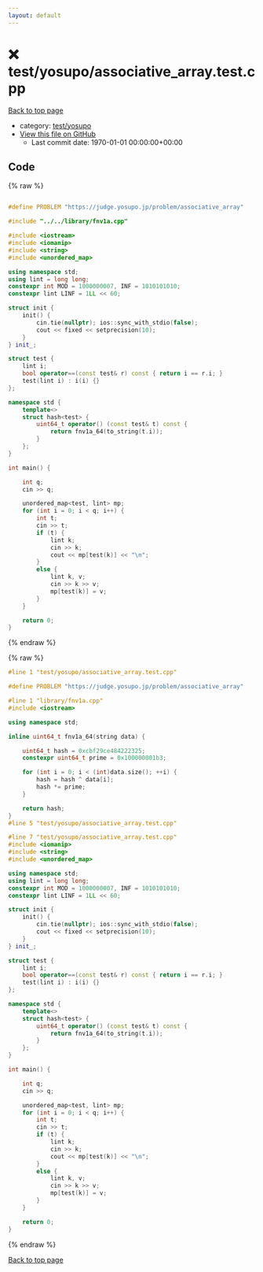 ```yaml
---
layout: default
---
```


<!-- mathjax config similar to math.stackexchange -->
<script type="text/javascript" async
  src="https://cdnjs.cloudflare.com/ajax/libs/mathjax/2.7.5/MathJax.js?config=TeX-MML-AM_CHTML">
</script>
<script type="text/x-mathjax-config">
  MathJax.Hub.Config({
    TeX: { equationNumbers: { autoNumber: "AMS" }},
    tex2jax: {
      inlineMath: [ ['$','$'] ],
      processEscapes: true
    },
    "HTML-CSS": { matchFontHeight: false },
    displayAlign: "left",
    displayIndent: "2em"
  });
</script>

<script type="text/javascript" src="https://cdnjs.cloudflare.com/ajax/libs/jquery/3.4.1/jquery.min.js"></script>
<script src="https://cdn.jsdelivr.net/npm/jquery-balloon-js@1.1.2/jquery.balloon.min.js" integrity="sha256-ZEYs9VrgAeNuPvs15E39OsyOJaIkXEEt10fzxJ20+2I=" crossorigin="anonymous"></script>
<script type="text/javascript" src="../../../assets/js/copy-button.js"></script>
<link rel="stylesheet" href="../../../assets/css/copy-button.css" />


# :x: test/yosupo/associative_array.test.cpp

<a href="../../../index.html">Back to top page</a>

* category: <a href="../../../index.html#0b58406058f6619a0f31a172defc0230">test/yosupo</a>
* <a href="{{ site.github.repository_url }}/blob/master/test/yosupo/associative_array.test.cpp">View this file on GitHub</a>
    - Last commit date: 1970-01-01 00:00:00+00:00




## Code

<a id="unbundled"></a>
{% raw %}
```cpp

#define PROBLEM "https://judge.yosupo.jp/problem/associative_array"

#include "../../library/fnv1a.cpp"

#include <iostream>
#include <iomanip>
#include <string>
#include <unordered_map>

using namespace std;
using lint = long long;
constexpr int MOD = 1000000007, INF = 1010101010;
constexpr lint LINF = 1LL << 60;

struct init {
	init() {
		cin.tie(nullptr); ios::sync_with_stdio(false);
		cout << fixed << setprecision(10);
	}
} init_;

struct test {
	lint i;
	bool operator==(const test& r) const { return i == r.i; }
	test(lint i) : i(i) {}
};

namespace std {
	template<>
	struct hash<test> {
		uint64_t operator() (const test& t) const {
			return fnv1a_64(to_string(t.i));
		}
	};
}

int main() {

	int q;
	cin >> q;

	unordered_map<test, lint> mp;
	for (int i = 0; i < q; i++) {
		int t;
		cin >> t;
		if (t) {
			lint k;
			cin >> k;
			cout << mp[test(k)] << "\n";
		}
		else {
			lint k, v;
			cin >> k >> v;
			mp[test(k)] = v;
		}
	}

	return 0;
}

```
{% endraw %}

<a id="bundled"></a>
{% raw %}
```cpp
#line 1 "test/yosupo/associative_array.test.cpp"

#define PROBLEM "https://judge.yosupo.jp/problem/associative_array"

#line 1 "library/fnv1a.cpp"
#include <iostream>

using namespace std;

inline uint64_t fnv1a_64(string data) {

	uint64_t hash = 0xcbf29ce484222325;
	constexpr uint64_t prime = 0x100000001b3;

	for (int i = 0; i < (int)data.size(); ++i) {
		hash = hash ^ data[i];
		hash *= prime;
	}

	return hash;
}
#line 5 "test/yosupo/associative_array.test.cpp"

#line 7 "test/yosupo/associative_array.test.cpp"
#include <iomanip>
#include <string>
#include <unordered_map>

using namespace std;
using lint = long long;
constexpr int MOD = 1000000007, INF = 1010101010;
constexpr lint LINF = 1LL << 60;

struct init {
	init() {
		cin.tie(nullptr); ios::sync_with_stdio(false);
		cout << fixed << setprecision(10);
	}
} init_;

struct test {
	lint i;
	bool operator==(const test& r) const { return i == r.i; }
	test(lint i) : i(i) {}
};

namespace std {
	template<>
	struct hash<test> {
		uint64_t operator() (const test& t) const {
			return fnv1a_64(to_string(t.i));
		}
	};
}

int main() {

	int q;
	cin >> q;

	unordered_map<test, lint> mp;
	for (int i = 0; i < q; i++) {
		int t;
		cin >> t;
		if (t) {
			lint k;
			cin >> k;
			cout << mp[test(k)] << "\n";
		}
		else {
			lint k, v;
			cin >> k >> v;
			mp[test(k)] = v;
		}
	}

	return 0;
}

```
{% endraw %}

<a href="../../../index.html">Back to top page</a>

